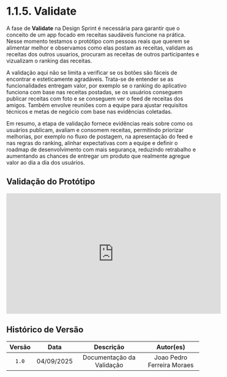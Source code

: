 # 1.1.5. Validate

A fase de **Validate** na Design Sprint é necessária para garantir que o conceito de um app focado em receitas saudáveis funcione na prática. Nesse momento testamos o protótipo com pessoas reais que querem se alimentar melhor e observamos como elas postam as receitas, validam as receitas dos outros usuarios, procuram as receitas de outros participantes e vizualizam o ranking das receitas.

A validação aqui não se limita a verificar se os botões são fáceis de encontrar e esteticamente agradáveis. Trata-se de entender se as funcionalidades entregam valor, por exemplo se o ranking do aplicativo funciona com base nas receitas postadas, se os usuários conseguem publicar receitas com foto e se conseguem ver o feed de receitas dos amigos. Também envolve reuniões com a equipe para ajustar requisitos técnicos e metas de negócio com base nas evidências coletadas.

Em resumo, a etapa de validação fornece evidências reais sobre como os usuários publicam, avaliam e consomem receitas, permitindo priorizar melhorias, por exemplo no fluxo de postagem, na apresentação do feed e nas regras do ranking, alinhar expectativas com a equipe e definir o roadmap de desenvolvimento com mais segurança, reduzindo retrabalho e aumentando as chances de entregar um produto que realmente agregue valor ao dia a dia dos usuários.

## Validação do Protótipo

<iframe width="560" height="315" src="https://www.youtube.com/embed/2JaqD1nusMA" title="YouTube video player" frameborder="0" allow="accelerometer; autoplay; clipboard-write; encrypted-media; gyroscope; picture-in-picture; web-share" referrerpolicy="strict-origin-when-cross-origin" allowfullscreen></iframe>



## Histórico de Versão

| Versão | Data | Descrição | Autor(es) |
| :-: | :-: | :-: | :-: |
| `1.0` | 04/09/2025  | Documentação da Validação | Joao Pedro Ferreira Moraes | 
